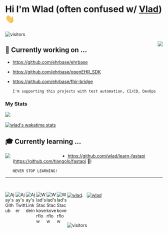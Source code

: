 # Hi I'm Wlad (often confused w/ [Vlad](https://www.urbandictionary.com/define.php?term=Vlad)) <img src="https://github.com/ABSphreak/ABSphreak/blob/master/gifs/Hi.gif" width="30px">

![visitors](https://hits.seeyoufarm.com/api/count/incr/badge.svg?url=https://github.com/wlad")


<img align="right" src="https://github.com/rajput2107/rajput2107/blob/master/Assets/Developer.gif"/>

## 💾 Currently working on ...

- https://github.com/ehrbase/ehrbase
- https://github.com/ehrbase/openEHR_SDK
- https://github.com/ehrbase/fhir-bridge

  ```
  I'm supporting this projects with test automation, CI/CD, DevOps
  ```



### My Stats

<p>
  <img src="https://github-readme-stats.vercel.app/api?username=wlad&show_icons=true&hide=stars">
</p>

[![wlad's wakatime stats](https://github-readme-stats.vercel.app/api/wakatime?username=wlad)](https://github.com/wlad/wlad)

<!--
<p>
  <img src="https://github-readme-stats.vercel.app/api/top-langs/?username=wlad">
</p>
-->



## 🎓 Currently learning ...

<img align='left' src='https://user-images.githubusercontent.com/5713670/87202985-820dcb80-c2b6-11ea-9f56-7ec461c497c3.gif' width='200"'>

- https://github.com/wlad/learn-fastapi (https://github.com/tiangolo/fastapi :rocket:)

  ```
  NEVER STOP LEARNING!
  ```

<!--
![picture](https://raw.githubusercontent.com/saadeghi/saadeghi/master/dino.gif)
<br />
-->

---

<br>
<p align="left">
<a href="https://github.com/#">
  <img align="left" alt="Ajay's Github" width="33px" src="https://cdn.jsdelivr.net/npm/simple-icons@v3/icons/github.svg" />
</a>
<a href="https://www.instagram.com/#" target="blank">
  <img align="center" src="https://cdn.jsdelivr.net/npm/simple-icons@3.0.1/icons/instagram.svg" alt="wlad" height="33" width="33" />
</a> &nbsp;&nbsp;
<a href="https://www.facebook.com/#" target="blank"><img align="center" src="https://cdn.jsdelivr.net/npm/simple-icons@3.0.1/icons/facebook.svg" alt="wlad" height="33" width="33" /></a> &nbsp;&nbsp;
<a href="https://twitter.com/#">
  <img align="left" alt="Ajay's Twitter" width="33px" src="https://cdn.jsdelivr.net/npm/simple-icons@v3/icons/twitter.svg" />
</a>
<a href="https://www.linkedin.com/in/#">
  <img align="left" alt="Ajay's Linkdein" width="33px" src="https://cdn.jsdelivr.net/npm/simple-icons@v3/icons/linkedin.svg" />
</a>
<a href="https://www.kaggle.com/#">
  <img align="left" alt="Wlad's Stackoverflow" width="33px" src="https://cdn.jsdelivr.net/npm/simple-icons@3.1.0/icons/keybase.svg" />
</a>
<a href="https://www.kaggle.com/#">
  <img align="left" alt="Wlad's Stackoverflow" width="33px" src="https://cdn.jsdelivr.net/npm/simple-icons@3.1.0/icons/stackoverflow.svg" />
</a>
<a href="https://www.kaggle.com/#">
  <img align="left" alt="Wlad's Stackoverflow" width="33px" src="https://cdn.jsdelivr.net/npm/simple-icons@3.1.0/icons/tiktok.svg" />
</a>
</p>
<br>
<br>
<br>


![visitors](https://visitor-badge.laobi.icu/badge?page_id=wlad.wlad)

